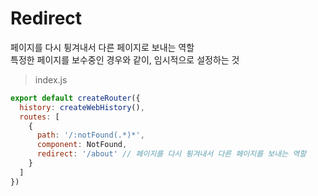# Redirect
페이지를 다시 튕겨내서 다른 페이지로 보내는 역할  
특정한 페이지를 보수중인 경우와 같이, 임시적으로 설정하는 것

>index.js
```js
export default createRouter({
  history: createWebHistory(),
  routes: [
    {
      path: '/:notFound(.*)*',
      component: NotFound,
      redirect: '/about' // 페이지를 다시 튕겨내서 다른 페이지를 보내는 역할
    }
  ]
})
```
